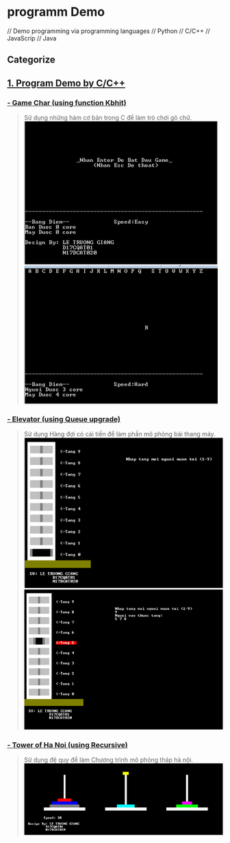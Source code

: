 # programm Demo
// Demo programming via programming languages // Python //  C/C++  // JavaScrip // Java 

## Categorize
## [1. Program Demo by C/C++ ](https://github.com/TrG-1999/programming/tree/master/ProgamDemo/DemoCorC2plus)

### [- Game Char (using function Kbhit)](https://github.com/TrG-1999/programming/tree/master/ProgamDemo/DemoCorC2plus/GameChar.c)

>Sử dụng những hàm cơ bản trong C để làm trò chơi gõ chữ.
![Image of game char](https://github.com/TrG-1999/programming/blob/master/ProgamDemo/DemoCorC2plus/gamechar1.PNG)
![Image of game char](https://github.com/TrG-1999/programming/blob/master/ProgamDemo/DemoCorC2plus/gamechar2.PNG)

### [- Elevator (using Queue upgrade)](https://github.com/TrG-1999/programming/tree/master/ProgamDemo/DemoCorC2plus/N17DCAT020_Elevator.c)

>Sử dụng Hàng đợi có cải tiến để làm phần mô phỏng bài thang máy.
![Image of game char](https://github.com/TrG-1999/programming/blob/master/ProgamDemo/DemoCorC2plus/elevator1.PNG)
![Image of game char](https://github.com/TrG-1999/programming/blob/master/ProgamDemo/DemoCorC2plus/elevator2.PNG)

### [- Tower of Ha Noi (using Recursive)](https://github.com/TrG-1999/programming/tree/master/ProgamDemo/DemoCorC2plus/N17DCAT020_Tower.c)

>Sử dụng đệ quy để làm Chương trình mô phỏng tháp hà nội.
![Image of game char](https://github.com/TrG-1999/programming/blob/master/ProgamDemo/DemoCorC2plus/tower.PNG)
